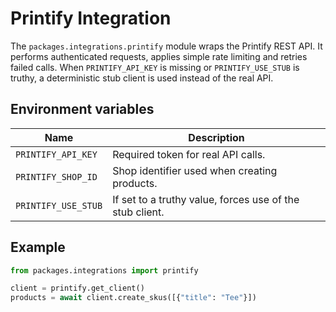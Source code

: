 # Printify Integration

The `packages.integrations.printify` module wraps the Printify REST API.
It performs authenticated requests, applies simple rate limiting and
retries failed calls.  When `PRINTIFY_API_KEY` is missing or
`PRINTIFY_USE_STUB` is truthy, a deterministic stub client is used
instead of the real API.

## Environment variables

| Name | Description |
| ---- | ----------- |
| `PRINTIFY_API_KEY` | Required token for real API calls. |
| `PRINTIFY_SHOP_ID` | Shop identifier used when creating products. |
| `PRINTIFY_USE_STUB` | If set to a truthy value, forces use of the stub client. |

## Example

```python
from packages.integrations import printify

client = printify.get_client()
products = await client.create_skus([{"title": "Tee"}])
```
